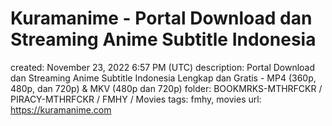 # Kuramanime - Portal Download dan Streaming Anime Subtitle Indonesia

created: November 23, 2022 6:57 PM (UTC)
description: Portal Download dan Streaming Anime Subtitle Indonesia Lengkap dan Gratis - MP4 (360p, 480p, dan 720p) & MKV (480p dan 720p)
folder: BOOKMRKS-MTHRFCKR / PIRACY-MTHRFCKR / FMHY / Movies
tags: fmhy, movies
url: https://kuramanime.com